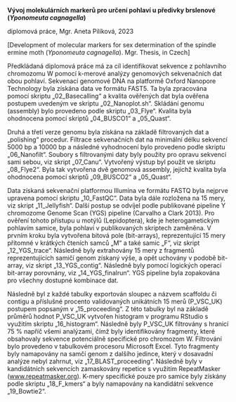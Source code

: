 **Vývoj molekulárních markerů pro určení pohlaví u předivky brslenové (_Yponomeuta cagnagella_)**

diplomová práce, Mgr. Aneta Pilíková, 2023

[Development of molecular markers for sex determination of the spindle ermine moth (_Yponomeuta cagnagella_). Mgr. Thesis, in Czech]

Předkládaná diplomová práce má za cíl identifikovat sekvence z pohlavního chromozomu W pomocí k-merové analýzy genomových sekvenačních dat obou pohlaví.
Sekvenací genomové DNA na platformě Oxford Nanopore Technology byla získána data ve formátu FAST5. Ta byla zpracována pomocí skriptu „02_Basecalling“ a kvalita ověřených dat byla ověřena postupem uvedeným ve skriptu „02_Nanoplot.sh“. Skládání genomu (assembly) bylo provedeno podle skriptu „03_Flye“. Kvalita byla ohodnocena pomocí skriptů „04_BUSCO1“ a „05_Quast“.

Druhá a třetí verze genomu byla získána na základě filtrovaných dat a „polishing“ procedur. Filtrace sekvenačních dat na minimální délku sekvencí 5000 bp a 10000 bp a následné vyhodnocení bylo provedeno podle skriptu „06_Nanofilt“. Soubory s filtrovanými daty byly použity pro opravu sekvencí sami sebou, viz skript „07_Canu“. Vytvořený výstup byl použit ve skriptu „08_Flye2“. Byla tak vytvořena dvě genomová assembly, jejichž kvalita byla ohodnocena pomocí skriptů „09_BUSCO2“ a „05_Quast“.

Data získaná sekvenační platformou Illumina ve formátu FASTQ byla nejprve upravena pomocí skriptu „10_FastQC“. Data byla dále rozložena na 15 mery, viz skript „11_Jellyfish“. Další postup se odvíjel podle publikované pipeline Y chromozome Genome Scan (YGS) pipeline (Carvalho a Clark 2013). Pro ověření tohoto přístupu u motýlů (Lepidoptera), kde je heterogametickým pohlavím samice, byla pohlaví v publikovaných skriptech zaměněna. V prvním kroku byla vytvořena bitová pole (bit-arrays), reprezentující 15 mery přítomné v krátkých čteních samců „M“ a také samic „F“, viz skript „12_YGS_trace“. Následně byly extrahovány 15 mery z fragmentů reprezentujících samičí genom získaný výše, a opět uchovány v podobě bit-array, viz skript „13_YGS_contig“. Následně byly pomocí logických operací bit-array porovnány, viz „14_YGS_finalrun“. YGS pipeline byla zopakována pro všechny dostupné kombinace dat.

Následně byl z každé tabulky exportován sloupec a názvem scaffoldu či contigu a příslušné procento validovaných unikátních 15 merů (P_VSC_UK) postupem popsaným v „15_proceeding“. Z této tabulky byl na základě průměrů hodnot P_VSC_UK vytvořen histogram v programu RStudio s využitím skriptu „16_histogram“. Následně byly P_VSC_UK filtrovány s hranicí 75 % napříč všemi analýzami, čímž byly identifikovány fragmenty, které obsahovaly sekvence potenciálně specifické pro chromozom W. Filtrování bylo provedeno v tabulkovém procesoru Microsoft Excel. Tyto fragmenty byly namapovány na samčí genom z dalšího jedince, který v dosavadní analýze nebyl zahrnut, viz „17_BLAST_proceeding“. Následně byly v kandidátních sekvencích zamaskovány repetice s využitím RepeatMasker (www.repeatmasker.org). K-mery specifické pouze pro samice byly získány podle skriptu „18_F_kmers“ a byly namapovány na kandidátní sekvence „19_Bowtie2“.
